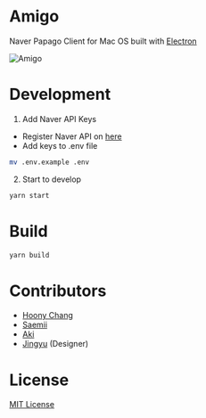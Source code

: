 # Amigo
Naver Papago Client for Mac OS built with [Electron](https://electronjs.org/)

![Amigo](https://raw.githubusercontent.com/ftto/amigo/gh-pages/screenshot.png)

# Development
1. Add Naver API Keys
- Register Naver API on [here](https://developers.naver.com/apps/#/register)
- Add keys to .env file
```bash
mv .env.example .env
```

2. Start to develop
```bash
yarn start
```

# Build
```bash
yarn build
```

# Contributors
- [Hoony Chang](https://github.com/the6thm0nth)
- [Saemii](https://github.com/amiru11)
- [Aki](https://github.com/hjmkay)
- [Jingyu](https://www.behance.net/iamleejingyu) (Designer)

# License
[MIT License](LICENSE)
